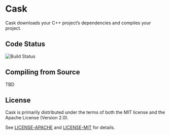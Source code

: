 # Cask

Cask downloads your C++ project’s dependencies and compiles your project.

## Code Status
![Build Status](https://github.com/ismaelJimenez/cask/actions/workflows/ci.yml/badge.svg) 

## Compiling from Source
TBD

## License

Cask is primarily distributed under the terms of both the MIT license
and the Apache License (Version 2.0).

See [LICENSE-APACHE](LICENSE-APACHE) and [LICENSE-MIT](LICENSE-MIT) for details.
